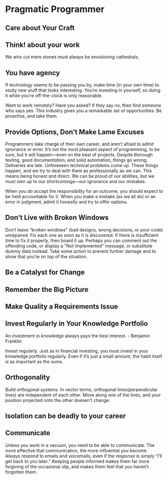 # Pragmatic Programmer

## Care about Your Craft

## Think! about your work

We who cut mere stones must always be envisioning cathedrals.

## You have agency

If technology seems to be passing you by, make time (in your own time) to study new stuff that looks interesting. 
You’re investing in yourself, so doing it while you’re off-the-clock is only reasonable.

Want to work remotely? Have you asked? If they say no, then find someone who says yes.
This industry gives you a remarkable set of opportunities. Be proactive, and take them.

## Provide Options, Don’t Make Lame Excuses

Programmers take charge of their own career, and aren’t afraid to admit ignorance or error. It’s not the most 
pleasant aspect of programming, to be sure, but it will happen—even on the best of projects. Despite thorough testing, 
good documentation, and solid automation, things go wrong. Deliveries are late. Unforeseen technical problems come up.
    These things happen, and we try to deal with them as professionally as we can. This means being honest and direct.
We can be proud of our abilities, but we must own up to our shortcomings—our ignorance and our mistakes.

When you do accept the responsibility for an outcome, you should expect to be held accountable for it. When you make a
mistake (as we all do) or an error in judgment, admit it honestly and try to offer options.

## Don’t Live with Broken Windows

Don’t leave “broken windows” (bad designs, wrong decisions, or poor code) unrepaired. Fix each one as soon as it is
discovered. If there is insufficient time to fix it properly, then board it up. Perhaps you can comment out the
offending code, or display a "Not Implemented" message, or substitute dummy data instead. Take some action to prevent
further damage and to show that you’re on top of the situation.

## Be a Catalyst for Change

## Remember the Big Picture

## Make Quality a Requirements Issue

## Invest Regularly in Your Knowledge Portfolio

An investment in knowledge always pays the best interest. - Benjamin Franklin

Invest regularly. Just as in financial investing, you must invest in your knowledge portfolio regularly. Even if it’s
just a small amount, the habit itself is as important as the sums.

## Orthogonality

Build orthogonal systems. In vector terms, orthogonal lines(perpendicular lines) are independent of each other. Move
along one of the lines, and your position projected onto the other doesen't change.

## Isolation can be deadly to your career

## Communicate

Unless you work in a vacuum, you need to be able to communicate. The more effective that communication, the more influential you become.
Always respond to emails and voicemails, even if the response is simply “I’ll get back to you later.’’ Keeping people informed makes them far more 
forgiving of the occasional slip, and makes them feel that you haven’t forgotten them.

